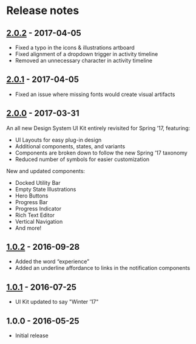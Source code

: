 # Release notes

<!-- Release notes authoring guidelines: http://keepachangelog.com/ -->

<!-- ## [Unreleased] -->

## [2.0.2] - 2017-04-05

- Fixed a typo in the icons & illustrations artboard
- Fixed alignment of a dropdown trigger in activity timeline
- Removed an unnecessary character in activity timeline

## [2.0.1] - 2017-04-05

- Fixed an issue where missing fonts would create visual artifacts

## [2.0.0] - 2017-03-31

An all new Design System UI Kit entirely revisited for Spring ’17, featuring:

- UI Layouts for easy plug-in design
- Additional components, states, and variants
- Components are broken down to follow the new Spring ’17 taxonomy
- Reduced number of symbols for easier customization

New and updated components:

- Docked Utility Bar
- Empty State Illustrations
- Hero Buttons
- Progress Bar
- Progress Indicator
- Rich Text Editor
- Vertical Navigation
- And more!

## [1.0.2] - 2016-09-28

- Added the word “experience”
- Added an underline affordance to links in the notification components

## [1.0.1] - 2016-07-25

- UI Kit updated to say "Winter ’17"

## 1.0.0 - 2016-05-25

- Initial release

[Unreleased]: https://github.com/salesforce-ux/design-system-ui-kit/compare/v2.0.2...HEAD
[2.0.2]: https://github.com/salesforce-ux/design-system-ui-kit/compare/v2.0.1...v2.0.2
[2.0.1]: https://github.com/salesforce-ux/design-system-ui-kit/compare/v2.0.0...v2.0.1
[2.0.0]: https://github.com/salesforce-ux/design-system-ui-kit/compare/v1.0.2...v2.0.0
[1.0.2]: https://github.com/salesforce-ux/design-system-ui-kit/compare/v1.0.1...v1.0.2
[1.0.1]: https://github.com/salesforce-ux/design-system-ui-kit/compare/v1.0.0...v1.0.1

